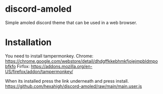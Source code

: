 # discord-amoled
Simple amoled discord theme that can be used in a web browser.

# Installation
You need to install tampermonkey.
Chrome: https://chrome.google.com/webstore/detail/dhdgffkkebhmkfjojejmpbldmpobfkfo
Firfox: https://addons.mozilla.org/en-US/firefox/addon/tampermonkey/

When its installed press the link underneath and press install.
https://github.com/hexahigh/discord-amoled/raw/main/main.user.js
